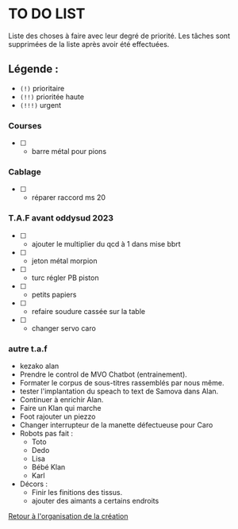 # TO DO LIST


Liste des choses à faire avec leur degré de priorité. Les tâches sont supprimées de la liste après avoir été effectuées.

## Légende :

- `(!)` prioritaire
- `(!!)` prioritée haute
- `(!!!)` urgent

### Courses

- [ ] - barre métal pour pions

### Cablage

- [ ] - réparer raccord ms 20

### T.A.F avant oddysud 2023

- [ ] - ajouter le multiplier du qcd à 1 dans mise bbrt
- [ ] - jeton métal morpion
- [ ] - turc régler PB piston
- [ ] - petits papiers
- [ ] - refaire soudure cassée sur la table
- [ ] - changer servo caro

### autre t.a.f

- kezako alan
- Prendre le control de MVO Chatbot (entrainement).
- Formater le corpus de sous-titres rassemblés par nous même.
- tester l'implantation du speach to text de Samova dans Alan.
- Continuer à enrichir Alan.
- Faire un Klan qui marche
- Foot rajouter un piezzo
- Changer interrupteur de la manette défectueuse pour Caro
- Robots pas fait :
    - Toto
    - Dedo
    - Lisa
    - Bébé Klan
    - Karl
- Décors :
    - Finir les finitions des tissus.
    - ajouter des aimants a certains endroits
        
[Retour à l'organisation de la création](.)
